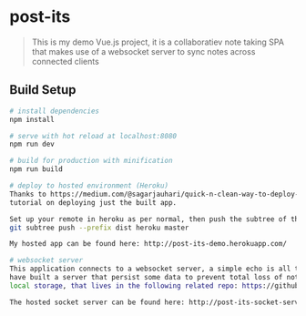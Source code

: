 # post-its

> This is my demo Vue.js project, it is a collaboratiev note taking SPA that makes use of a websocket server to sync 
notes across connected clients

## Build Setup

``` bash
# install dependencies
npm install

# serve with hot reload at localhost:8080
npm run dev

# build for production with minification
npm run build

# deploy to hosted environment (Heroku)
Thanks to https://medium.com/@sagarjauhari/quick-n-clean-way-to-deploy-vue-webpack-apps-on-heroku-b522d3904bc8 for the 
tutorial on deploying just the built app.

Set up your remote in heroku as per normal, then push the subtree of the dist folder like so;
git subtree push --prefix dist heroku master

My hosted app can be found here: http://post-its-demo.herokuapp.com/

# websocket server
This application connects to a websocket server, a simple echo is all that is needed for basic functionality, however I
have built a server that persist some data to prevent total loss of notes if no-one is online or everyone clears their 
local storage, that lives in the following related repo: https://github.com/jdheywood/post-its-websocket-server

The hosted socket server can be found here: http://post-its-socket-server-demo.herokuapp.com/


```
